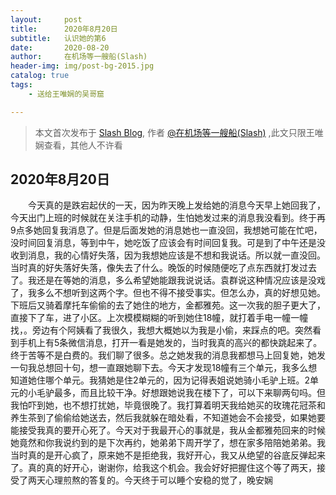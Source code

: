 ```yaml
---
layout:     post
title:      2020年8月20日
subtitle:   认识她的第6
date:       2020-08-20
author:     在机场等一艘船(Slash)
header-img: img/post-bg-2015.jpg
catalog: true
tags:
    - 送给王唯娴的吴哥窟

---
```


> 本文首次发布于 [Slash Blog](http://yuquanfeng.github.io), 作者 [@在机场等一艘船(Slash)](http://github.com/yuquanfeng) ,此文只限王唯娴查看，其他人不许看

## 2020年8月20日

<p style="text-indent:2em">今天真的是跌宕起伏的一天，因为昨天晚上发给她的消息今天早上她回我了，今天出门上班的时候就在关注手机的动静，生怕她发过来的消息我没看到。终于再9点多她回复我消息了。但是后面发她的消息她也一直没回，我想她可能在忙吧，没时间回复消息，等到中午，她吃饭了应该会有时间回复我。可是到了中午还是没收到消息，我的心情好失落，因为我想她应该是不想和我说话。所以就一直没回。当时真的好失落好失落，像失去了什么。晚饭的时候随便吃了点东西就打发过去了。我还是在等她的消息，多么希望她能跟我说说话。袁群说这种情况应该是没戏了，我多么不想听到这两个字。但也不得不接受事实。但怎么办，真的好想见她。下班后又骑着摩托车偷偷的去了她住的地方，金都雅苑。这一次我的胆子更大了，直接下了车，进了小区。上次模模糊糊的听到她住18幢，就打着手电一幢一幢找，。旁边有个阿姨看了我很久，我想大概她以为我是小偷，来踩点的吧。突然看到手机上有5条微信消息，打开一看是她发的，当时我真的高兴的都快跳起来了。终于苦等不是白费的。我们聊了很多。总之她发我的消息我都想马上回复她，她发一句我总想回十句，想一直跟她聊下去。今天才发现18幢有三个单元，我多么想知道她住哪个单元。我猜她是住2单元的，因为记得表姐说她骑小毛驴上班。2单元的小毛驴最多，而且比较干净。好想跟她说我在楼下了，可以下来聊两句吗。但我怕吓到她，也不想打扰她，毕竟很晚了。我打算着明天我给她买的玫瑰花冠茶和养生茶到了偷偷给她送去，然后我就躲在暗处看，不知道她会不会接受，如果她要能接受我真的要开心死了。今天对于我最开心的事就是，我从金都雅苑回来的时候她竟然和你我说约到的是下次再约，她弟弟下周开学了，想在家多陪陪她弟弟。我当时真的是开心疯了，原来她不是拒绝我，我好开心，我又从绝望的谷底反弹起来了。真的真的好开心，谢谢你，给我这个机会。我会好好把握住这个等了两天，接受了两天心理煎熬的答复的。今天终于可以睡个安稳的觉了，晚安娴</p>
